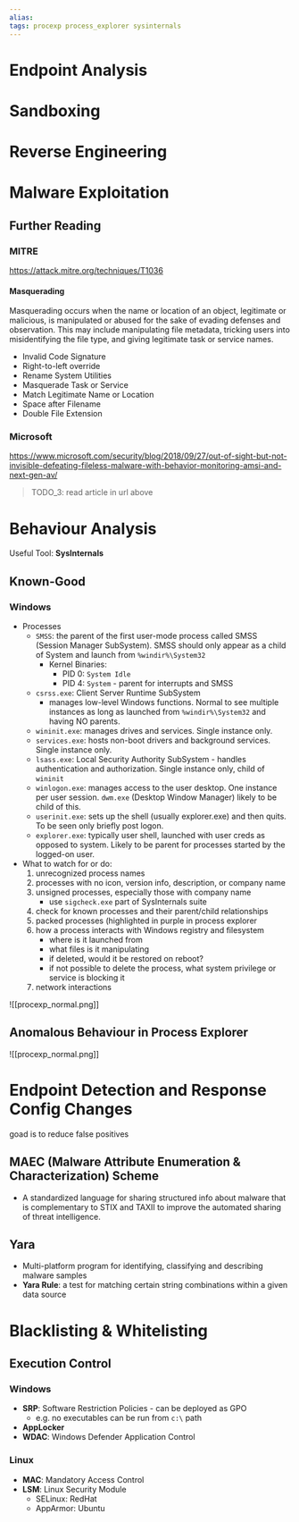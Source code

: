 ```yaml
---
alias:
tags: procexp process_explorer sysinternals
---
```

# Endpoint Analysis
# Sandboxing

# Reverse Engineering

# Malware Exploitation
## Further Reading
### MITRE
https://attack.mitre.org/techniques/T1036
#### Masquerading
Masquerading occurs when the name or location of an object, legitimate or malicious, is manipulated or abused for the sake of evading defenses and observation. This may include manipulating file metadata, tricking users into misidentifying the file type, and giving legitimate task or service names.
- Invalid Code Signature
- Right-to-left override
- Rename System Utilities
- Masquerade Task or Service
- Match Legitimate Name or Location
- Space after Filename
- Double File Extension
### Microsoft
https://www.microsoft.com/security/blog/2018/09/27/out-of-sight-but-not-invisible-defeating-fileless-malware-with-behavior-monitoring-amsi-and-next-gen-av/
> TODO_3: read article in url above

# Behaviour Analysis
Useful Tool: **SysInternals**
## Known-Good
### Windows
- Processes
	- `SMSS`: the parent of the first user-mode process called SMSS (Session Manager SubSystem). SMSS should only appear as a child of System and launch from `%windir%\System32`
		- Kernel Binaries:
			- PID 0: `System Idle`
			- PID 4: `System` - parent for interrupts and SMSS
	- `csrss.exe`: Client Server Runtime SubSystem
		- manages low-level Windows functions. Normal to see multiple instances as long as launched from `%windir%\System32` and having NO parents.
    - `wininit.exe`: manages drives and services. Single instance only.
    - `services.exe`: hosts non-boot drivers and background services. Single instance only.
    - `lsass.exe`: Local Security Authority SubSystem - handles authentication and authorization. Single instance only, child of `wininit`
    - `winlogon.exe`: manages access to the user desktop. One instance per user session. `dwm.exe` (Desktop Window Manager) likely to be child of this.
    - `userinit.exe`: sets up the shell (usually explorer.exe) and then quits. To be seen only briefly post logon.
    - `explorer.exe`: typically user shell, launched with user creds as opposed to system. Likely to be parent for processes started by the logged-on user.
- What to watch for or do:
    1. unrecognized process names
    2. processes with no icon, version info, description, or company name
    3. unsigned processes, especially those with company name
        - use `sigcheck.exe` part of SysInternals suite
    4. check for known processes and their parent/child relationships
    5. packed processes (highlighted in purple in process explorer
    6. how a process interacts with Windows registry and filesystem
        - where is it launched from
        - what files is it manipulating
        - if deleted, would it be restored on reboot?
        - if not possible to delete the process, what system privilege or service is blocking it 
    7. network interactions


    
![[procexp_normal.png]]

## Anomalous Behaviour in Process Explorer
![[procexp_normal.png]]



# Endpoint Detection and Response Config Changes
goad is to reduce false positives
## MAEC (Malware Attribute Enumeration & Characterization) Scheme
- A standardized language for sharing structured info about malware that is complementary to STIX and TAXII to improve the automated sharing of threat intelligence.
## Yara
- Multi-platform program for identifying, classifying and describing malware samples
- **Yara Rule**: a test for matching certain string combinations within a given data source

# Blacklisting & Whitelisting
## Execution Control
### Windows
- **SRP**: Software Restriction Policies - can be deployed as GPO
	- e.g. no executables can be run from `c:\` path
- **AppLocker**
- **WDAC**: Windows Defender Application Control
### Linux
- **MAC**: Mandatory Access Control
- **LSM**: Linux Security Module
	- SELinux: RedHat
	- AppArmor: Ubuntu


